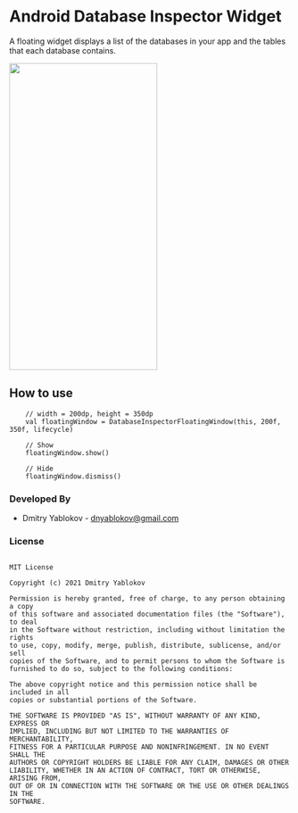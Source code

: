 # Android Database Inspector Widget 

A floating widget displays a list of the databases in your app and the tables that each database contains.

<img src=https://user-images.githubusercontent.com/3678050/121823201-51939600-ccac-11eb-97ca-0da476203e13.gif width="265" height="550">



## **How to use**

        // width = 200dp, height = 350dp
        val floatingWindow = DatabaseInspectorFloatingWindow(this, 200f, 350f, lifecycle)
        
        // Show
        floatingWindow.show()
        
        // Hide
        floatingWindow.dismiss()
        
 ### **Developed By**
  - Dmitry Yablokov - [dnyablokov@gmail.com](mailto:dnyablokov@gmail.com)


  ### **License**
```      

MIT License

Copyright (c) 2021 Dmitry Yablokov

Permission is hereby granted, free of charge, to any person obtaining a copy
of this software and associated documentation files (the "Software"), to deal
in the Software without restriction, including without limitation the rights
to use, copy, modify, merge, publish, distribute, sublicense, and/or sell
copies of the Software, and to permit persons to whom the Software is
furnished to do so, subject to the following conditions:

The above copyright notice and this permission notice shall be included in all
copies or substantial portions of the Software.

THE SOFTWARE IS PROVIDED "AS IS", WITHOUT WARRANTY OF ANY KIND, EXPRESS OR
IMPLIED, INCLUDING BUT NOT LIMITED TO THE WARRANTIES OF MERCHANTABILITY,
FITNESS FOR A PARTICULAR PURPOSE AND NONINFRINGEMENT. IN NO EVENT SHALL THE
AUTHORS OR COPYRIGHT HOLDERS BE LIABLE FOR ANY CLAIM, DAMAGES OR OTHER
LIABILITY, WHETHER IN AN ACTION OF CONTRACT, TORT OR OTHERWISE, ARISING FROM,
OUT OF OR IN CONNECTION WITH THE SOFTWARE OR THE USE OR OTHER DEALINGS IN THE
SOFTWARE.

```      

